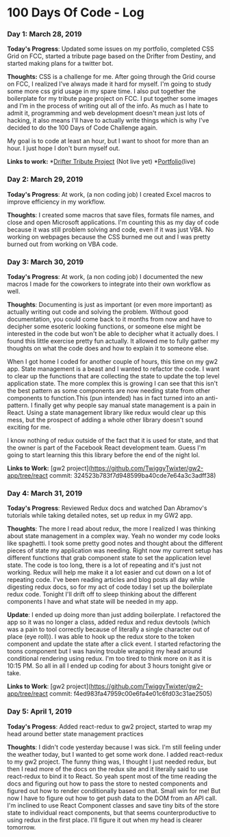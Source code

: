 # 100 Days Of Code - Log

### Day 1: March 28, 2019

**Today's Progress**: Updated some issues on my portfolio, completed CSS Grid on FCC, started a tribute page based on the Drifter from Destiny, and started making plans for a twitter bot.

**Thoughts:** CSS is a challenge for me. After going through the Grid course on FCC, I realized I've always made it hard for myself. I'm going to study some more css grid usage in my spare time. I also put together the boilerplate for my tribute page project on FCC. I put together some images and I'm in the process of writing out all of the info. As much as I hate to admit it, programming and web development doesn't mean just lots of hacking, it also means I'll have to actually write things which is why I've decided to do the 100 Days of Code Challenge again. 

My goal is to code at least an hour, but I want to shoot for more than an hour. I just hope I don't burn myself out.

**Links to work:** 
    *[Drifter Tribute Project](https://github.com/TwiggyTwixter/drifter-tribute) (Not live yet)
    *[Portfolio](https://jazzjones.io)(live)

### Day 2: March 29, 2019

**Today's Progress**: At work, (a non coding job) I created Excel macros to improve efficiency in my workflow.

**Thoughts**: I created some macros that save files, formats file names, and close and open Microsoft applications. I'm counting this as my day of code because it was still problem solving and code, even if it was just VBA. No working on webpages because the CSS burned me out and I was pretty burned out from working on VBA code.

### Day 3: March 30, 2019

**Today's Progress**: At work, (a non coding job) I documented the new macros I made for the coworkers to integrate into their own workflow as well.

**Thoughts**: Documenting is just as important (or even more important) as actually writing out code and solving the problem. Without good documentation, you could come back to it months from now and have to decipher some esoteric looking functions, or someone else might be interested in the code but won't be able to decipher what it actually does. I found this little exercise pretty fun actually. It allowed me to fully gather my thoughts on what the code does and how to explain it to someone else.

When I got home I coded for another couple of hours, this time on my gw2 app. State management is a beast and I wanted to refactor the code. I want to clear up the functions that are collecting the state to update the top level application state. The more complex this is growing I can see that this isn't the best pattern as some components are now needing state from other components to function.This (pun intended) has in fact turned into an anti-pattern. I finally get why people say manual state management is a pain in React. Using a state management library like redux would clear up this mess, but the prospect of adding a whole other library doesn't sound exciting for me. 

I know nothing of redux outside of the fact that it is used for state, and that the owner is part of the Facebook React development team. Guess I'm going to start learning this this library before the end of the night lol.

**Links to Work:**
    [gw2 project](https://github.com/TwiggyTwixter/gw2-app/tree/react commit: 324523b783f7d948599ba40cde7e64a3c3adff38)

### Day 4: March 31, 2019

**Today's Progress**: Reviewed Redux docs and watched Dan Abramov's tutorials while taking detailed notes, set up redux in my GW2 app.

**Thoughts**: The more I read about redux, the more I realized I was thinking about state management in a complex way. Yeah no wonder my code looks like spaghetti. I took some pretty good notes and thought about the different pieces of state my application was needing. Right now my current setup has different functions that grab component state to set the application level state. The code is too long, there is a lot of repeating and it's just not working. Redux will help me make it a lot easier and cut down on a lot of repeating code. I've been reading articles and blog posts all day while digesting redux docs, so for my act of code today I set up the boilerplate redux code. Tonight I'll drift off to sleep thinking about the different components I have and what state will be needed in my app.

**Update**: I ended up doing more than just adding boilerplate. I refactored the app so it was no longer a class, added redux and redux devtools (which was a pain to tool correctly because of literally a single character out of place (eye roll)). I was able to hook up the redux store to the token component and update the state after a click event. I started refactoring the toons component but I was having trouble wrapping my head around conditional rendering using redux. I'm too tired to think more on it as it is 10:15 PM. So all in all I ended up coding for about 3 hours tonight give or take.

**Links to Work**:
    [gw2 project](https://github.com/TwiggyTwixter/gw2-app/tree/react commit: f4ed983fa47959c00e6fa4e01c6fd03c31ae2505)

### Day 5: April 1, 2019

**Today's Progess**: Added react-redux to gw2 project, started to wrap my head around better state management practices

**Thoughts**: I didn't code yesterday because I was sick. I'm still feeling under the weather today, but I wanted to get some work done. I added react-redux to my gw2 project. The funny thing was, I thought I just needed redux, but then I read more of the docs on the redux site and it literally said to use react-redux to bind it to React. So yeah spent most of the time reading the docs and figuring out how to pass the store to nested components and figured out how to render conditionally based on that. Small win for me! But now I have to figure out how to get push data to the DOM from an API call. I'm inclined to use React Component classes and save tiny bits of the store state to individual react components, but that seems counterproductive to using redux in the first place. I'll figure it out when my head is clearer tomorrow.